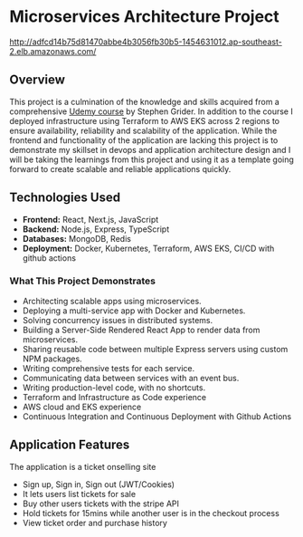 # Microservices Architecture Project

http://adfcd14b75d81470abbe4b3056fb30b5-1454631012.ap-southeast-2.elb.amazonaws.com/

## Overview

This project is a culmination of the knowledge and skills acquired from a comprehensive <a href="https://www.udemy.com/course/microservices-with-node-js-and-react">Udemy course</a> by Stephen Grider. In addition to the course I deployed infrastructure using Terraform to AWS EKS across 2 regions to ensure availability, reliability and scalability of the application. While the frontend and functionality of the application are lacking this project is to demonstrate my skillset in devops and application architecture design and I will be taking the learnings from this project and using it as a template going forward to create scalable and reliable applications quickly.

## Technologies Used

- **Frontend:** React, Next.js, JavaScript
- **Backend:** Node.js, Express, TypeScript
- **Databases:** MongoDB, Redis
- **Deployment:** Docker, Kubernetes, Terraform, AWS EKS, CI/CD with github actions

### What This Project Demonstrates

- Architecting scalable apps using microservices.
- Deploying a multi-service app with Docker and Kubernetes.
- Solving concurrency issues in distributed systems.
- Building a Server-Side Rendered React App to render data from microservices.
- Sharing reusable code between multiple Express servers using custom NPM packages.
- Writing comprehensive tests for each service.
- Communicating data between services with an event bus.
- Writing production-level code, with no shortcuts.
- Terraform and Infrastructure as Code experience
- AWS cloud and EKS experience
- Continuous Integration and Continuous Deployment with Github Actions

## Application Features
The application is a ticket onselling site 
- Sign up, Sign in, Sign out (JWT/Cookies)
- It lets users list tickets for sale
- Buy other users tickets with the stripe API
- Hold tickets for 15mins while another user is in the checkout process
- View ticket order and purchase history
